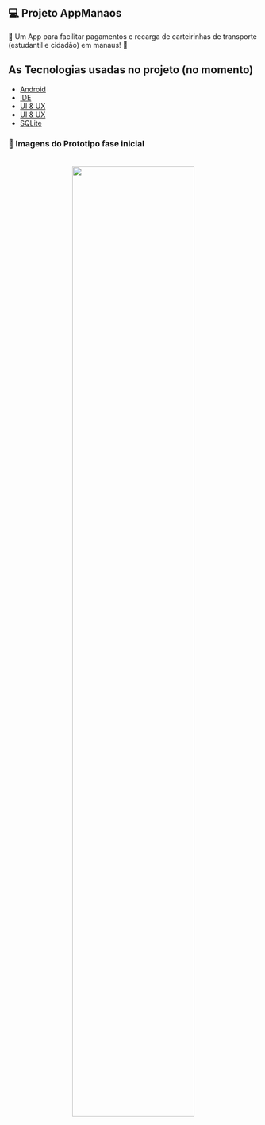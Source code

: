 ## 💻 Projeto AppManaos
 :rocket: Um App para facilitar pagamentos e recarga de carteirinhas de transporte (estudantil e cidadão) em manaus! :rocket:
 
 ## As Tecnologias usadas no projeto (no momento)
 - [Android](https://developer.android.com)
 - [IDE](https://developer.android.com/studio)
 - [UI & UX](https://marvelapp.com)
 - [UI & UX](https://www.figma.com)
- [SQLite](https://www.sqlite.org)

<h3> 📱 Imagens do Prototipo fase inicial </br> </br> 
<p  align="center">
 <img src="https://github.com/cabral33/Prototipos/Prototipo Manaós.png?raw=true" width=70% />
  </p>
 </h3>
 


